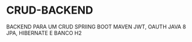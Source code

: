 # CRUD-BACKEND

BACKEND PARA UM CRUD
SPRIING BOOT
MAVEN
JWT, OAUTH
JAVA 8
JPA, HIBERNATE E BANCO H2 

